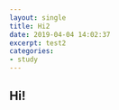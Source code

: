 ```yaml
---
layout: single
title: Hi2
date: 2019-04-04 14:02:37
excerpt: test2
categories:
- study
---
```


## Hi!